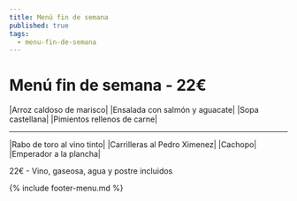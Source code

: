```yaml
---
title: Menú fin de semana
published: true
tags:
  - menu-fin-de-semana
---
```


# Menú fin de semana - 22€

<!-- |Ensalada con rulo de cabra, frutos secos y balsámico de frutos rojos| -->

|Arroz caldoso de marisco|
|Ensalada con salmón y aguacate|
|Sopa castellana|
|Pimientos rellenos de carne|

------

|Rabo de toro al vino tinto|
|Carrilleras al Pedro Ximenez|
|Cachopo|
|Emperador a la plancha|

22€ - Vino, gaseosa, agua y postre incluidos

{% include footer-menu.md %}

